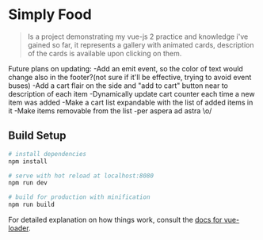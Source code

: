 # Simply Food

> Is a project demonstrating my vue-js 2 practice and knowledge i've gained so far, it represents a gallery with animated cards, description of the cards is available upon clicking on them.

Future plans on updating:
-Add an emit event, so the color of text would change also in the footer?(not sure if it'll be effective, trying to avoid event buses)
-Add a cart flair on the side and "add to cart" button near to description of each item
-Dynamically update cart counter each time a new item was added
-Make a cart list expandable with the list of added items in it
-Make items removable from the list
-per aspera ad astra \o/


## Build Setup

``` bash
# install dependencies
npm install

# serve with hot reload at localhost:8080
npm run dev

# build for production with minification
npm run build
```

For detailed explanation on how things work, consult the [docs for vue-loader](http://vuejs.github.io/vue-loader).
